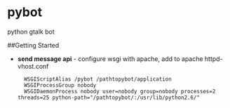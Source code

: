 pybot
=====

python gtalk bot

##Getting Started
* **send message api** - configure wsgi with apache, add to apache httpd-vhost.conf

        WSGIScriptAlias /pybot /pathtopybot/application
        WSGIProcessGroup nobody
        WSGIDaemonProcess nobody user=nobody group=nobody processes=2 threads=25 python-path="/pathtopybot/:/usr/lib/python2.6/"
